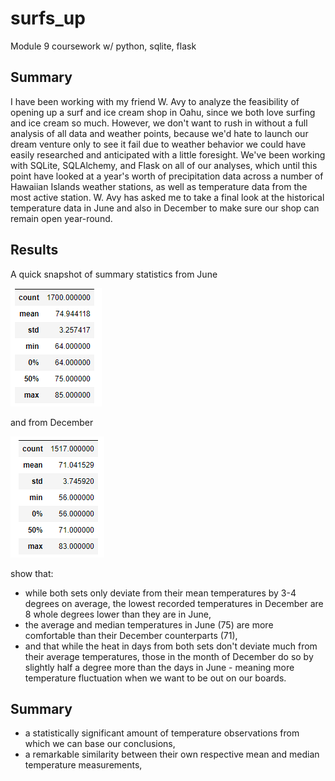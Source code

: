 # surfs_up
Module 9 coursework w/ python, sqlite, flask


## Summary

I have been working with my friend W. Avy to analyze the feasibility of opening up a surf and ice cream shop in Oahu, since we both love surfing and ice cream so much. However, we don't want to rush in without a full analysis of all data and weather points, because we'd hate to launch our dream venture only to see it fail due to weather behavior we could have easily researched and anticipated with a little foresight. We've been working with SQLite, SQLAlchemy, and Flask on all of our analyses, which until this point have looked at a year's worth of precipitation data across a number of Hawaiian Islands weather stations, as well as temperature data from the most active station. W. Avy has asked me to take a final look at the historical temperature data in June and also in December to make sure our shop can remain open year-round. 


## Results

A quick snapshot of summary statistics from June

![](/Resources/june_results.PNG)

and from December

![](/Resources/december_results.PNG)

show that: 
- while both sets only deviate from their mean temperatures by 3-4 degrees on average, the lowest recorded temperatures in December are 8 whole degrees lower than they are in June,
- the average and median temperatures in June (75) are more comfortable than their December counterparts (71),
- and that while the heat in days from both sets don't deviate much from their average temperatures, those in the month of December do so by slightly half a degree more than the days in June - meaning more temperature fluctuation when we want to be out on our boards. 

## Summary
- a statistically significant amount of temperature observations from which we can base our conclusions,
- a remarkable similarity between their own respective mean and median temperature measurements,
